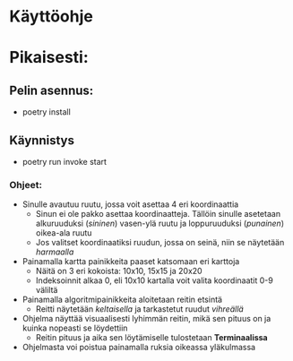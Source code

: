 # Käyttöohje

# Pikaisesti:

## Pelin asennus:
- poetry install

## Käynnistys
- poetry run invoke start

### Ohjeet:
- Sinulle avautuu ruutu, jossa voit asettaa 4 eri koordinaattia
  - Sinun ei ole pakko asettaa koordinaatteja. Tällöin sinulle asetetaan alkuruuduksi (*sininen*) vasen-ylä ruutu ja loppuruuduksi (*punainen*) oikea-ala ruutu
  - Jos valitset koordinaatiksi ruudun, jossa on seinä, niin se näytetään *harmaalla*
- Painamalla kartta painikkeita paaset katsomaan eri karttoja
  - Näitä on 3 eri kokoista: 10x10, 15x15 ja 20x20
  - Indeksoinnit alkaa 0, eli 10x10 kartalla voit valita koordinaatit 0-9 väliltä
- Painamalla algoritmipainikkeita aloitetaan reitin etsintä
  - Reitti näytetään *keltaisella* ja tarkastetut ruudut *vihreällä*
- Ohjelma näyttää visuaalisesti lyhimmän reitin, mikä sen pituus on ja kuinka nopeasti se löydettiin
  - Reitin pituus ja aika sen löytämiselle tulostetaan **Terminaalissa**
- Ohjelmasta voi poistua painamalla ruksia oikeassa yläkulmassa
